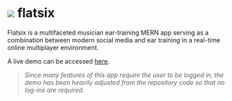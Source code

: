 # <img src="./client/public/favicon.ico" /> flatsix

Flatsix is a multifaceted musician ear-training MERN app serving as a combination between modern social media and ear training in a real-time online multiplayer environment.

A live demo can be accessed [here](https://flatsix.herokuapp.com/).
> *Since many features of this app require the user to be logged in, the demo has been heavily adjusted from the repository code so that no log-ins are required.*
